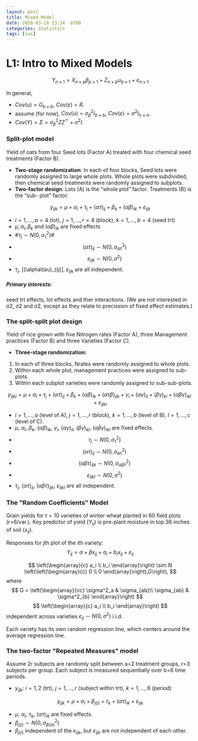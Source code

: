 ```yaml
---
layout: post
title: Mixed Model
date: 2020-03-18 23:24 -0700
categories: Statistics
tags: [sas]
---
```


# L1: Intro to Mixed Models
$$
Y_{n\times 1} = X_{n\times p}\beta_{p\times 1} + Z_{n\times b}u_{b\times 1} + \varepsilon_{n\times 1}
$$

In general,
* $Cov(u) = G_{b\times b}$, $Cov(\varepsilon) = R$.
* assume (for now), $Cov(u) = \sigma_{\beta}^2 I_{b\times b}$, $Cov(\varepsilon) = \sigma^2I_{n\times n}$.
* $Cov(Y) = \Sigma = \sigma^2_{\beta}ZZ^{\top} + \sigma^2I$.

### Split-plot model
Yield of oats from four Seed lots (Factor A) treated with four chemical seed treatments (Factor B).

* **Two-stage randomization**: In each of four blocks, Seed lots were randomly assigned to large whole plots. Whole plots were subdivided, then chemical seed treatments were randomly assigned to subplots.
* **Two-factor design**: Lots (A) is the “whole plot” factor. Treatments (B) is the “sub- plot” factor.

$$
y_{ijk} = \mu + \alpha_i + \tau_j + (\alpha\tau)_{ij} + \beta_k + (\alpha\beta)_{ik} + \varepsilon_{ijk}
$$
* $i=1,\ldots,a=4$ (lot), $j=1,\ldots,r=4$ (block), $k=1,\ldots,b=4$ (seed trt)
* $\mu, \alpha_i, \beta_k$ and $(\alpha\beta)_{ik}$ are fixed effects
* #$\tau_j \sim N(0,\sigma^2_{\tau})$#
* $$(\alpha\tau)_{ij} \sim N(0,\sigma_{\alpha\tau}^2)$$
* $$\varepsilon_{ijk} \sim N(0,\sigma^2)$$
* $\tau_j$, \[(\alpha\tau)_{ij}\], $\varepsilon_{ijk}$ are all independent.

##### Primary interests:
seed trt effects, lot effects and ther interactions. (We are not interested in σ2, σ2 and σ2, except
as they relate to precission of fixed effect estimates.)

### The split-split plot design
Yield of rice grown with five Nitrogen rates (Factor A), three Management practices (Factor B) and three Varieties (Factor C).

* **Three-stage randomization:**
1. In each of three blocks, Nrates were randomly assigned to whole plots.
2. Within each whole plot, management practices were assigned to sub-plots.
3. Within each subplot varieties were randomly assigned to sub-sub-plots.

$$
y_{ijkl} = \mu + \alpha_i + \tau_j + (\alpha\tau)_{ij} + \beta_k + (\alpha\beta)_{ik} + (\alpha\tau\beta)_{ijk} + \gamma_l + (\alpha\gamma)_{il} + (\beta\gamma)_{kl} + (\alpha\beta\gamma)_{ikl} + \varepsilon_{ijkl}
$$
* $i=1,\ldots,a$ (level of A), $j=1,\ldots,r$ (block), $k=1,\ldots,b$ (level of B), $l=1,\ldots,c$ (level of C).
* $\mu$, $\alpha_i$, $\beta_k$, $(\alpha\beta)_{ik}$, $\gamma_l$, $(\alpha\gamma)_{il}$, $(\beta\gamma)_{kl}$, $(\alpha\beta\gamma)_{ikl}$ are fixed effects.
* $$\tau_j \sim N(0,\sigma^2_{\tau})$$
* $$(\alpha\tau)_{ij} \sim N(0,\sigma^2_{\alpha\tau})$$
* $$(\alpha\beta\tau)_{ijk} \sim N(0,\sigma^2_{\alpha\beta\tau})$$
* $$\varepsilon_{ijkl} \sim N(0,\sigma^2)$$
* $\tau_j$, $(\alpha\tau)_{ij}$, $(\alpha\beta\tau)_{ijk}$, $\varepsilon_{ijkl}$ are all independent.


### The "Random Coefficients" Model
Grain yields for $t=10$ varieties of winter wheat planted in 60 field plots (r=6/var.).
Key predictor of yield $(Y_{ij})$ is pre-plant moisture in top 36 inches of soil $(x_{ij})$.

Responses for $j$th plot of the $i$th variety:
$$
Y_{ij} = \alpha + \beta x_{ij} + a_i + b_ix_{ij} + \varepsilon_{ij}
$$

$$
\left(\begin{array}{c}
a_i \\
b_i
\end{array}\right) \sim N
\left(\left(\begin{array}{c}
0 \\
0
\end{array}\right),G\right),
$$
where
$$ G =
\left(\begin{array}{cc}
\sigma^2_a & \sigma_{ab}\\
\sigma_{ab} & \sigma^2_{b}
\end{array}\right)
$$
$$
\left(\begin{array}{c}
a_i \\
b_i
\end{array}\right)
$$ independent across varieties
$\varepsilon_{ij}\sim N(0,\sigma^2)$ i.i.d.

Each variety has its own random regression line, which centers around the average regression line.

### The two-factor "Repeated Measures" model
Assume 2r subjects are randomly split between a=2 treatment groups, r=3
subjects per group. Each subject is measured sequentially over b=6 time periods.

* $y_{ijk}$: $i=1,2$ (trt), $j=1,\ldots,r$ (subject within trt), $k=1,\ldots,6$ (period)

$$
y_{ijk} = \mu + \alpha_i + \beta_{j(i)} + \tau_k + (\alpha\tau)_{ik} + \varepsilon_{ijk}
$$
* $\mu$, $\alpha_i$, $\tau_k$, $(\alpha\tau)_{ik}$ are fixed effects.
* $\beta_{j(i)} \sim N(0,\sigma^2_{\beta(\alpha)})$
* $\beta_{j(i)}$ independent of the $\varepsilon_{ijk}$, but $\varepsilon_{ijk}$ are not independent of each other.
